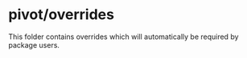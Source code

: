 # pivot/overrides

This folder contains overrides which will automatically be required by package users.

